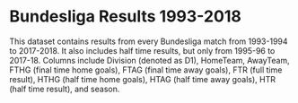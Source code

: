 # Bundesliga Results 1993-2018
This dataset contains results from every Bundesliga match from 1993-1994 to 2017-2018. 
It also includes half time results, but only from 1995-96 to 2017-18. Columns include Division (denoted as D1), HomeTeam, AwayTeam, FTHG (final time home goals), FTAG (final time away goals), FTR (full time result), HTHG (half time home goals), HTAG (half time away goals), HTR (half time result), and season. 
